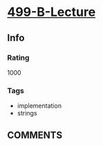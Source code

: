 # [499-B-Lecture](https://codeforces.com/problemset/problem/499/B)

## Info

### Rating

1000

### Tags

- implementation
- strings

## __COMMENTS__

> 
